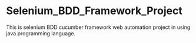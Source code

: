 # Selenium_BDD_Framework_Project
This is selenium BDD cucumber framework web automation project in using java programming language.
